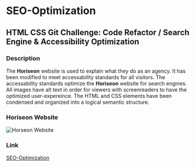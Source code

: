 # SEO-Optimization
## HTML CSS Git Challenge: Code Refactor / Search Engine &amp; Accessibility Optimization</h2>

### Description
The **Horiseon** website is used to explain what they do as an agency. It has been modified to meet accessability standards for all visitors. The accessability standards optimize the **Horiseon** website for search engines. All images have alt text in order for viewers with screenreaders to have the optimized user-expereince. The HTML and CSS elements have been condensed and organized into a logical semantic structure.

### Horiseon Website
![Horseon Website](https://github.com/anniemarsh/SEO-optimization/blob/main/assets/images/horiseon.png)

### Link
[SEO-Optimization](https://anniemarsh.github.io/SEO-optimization/)